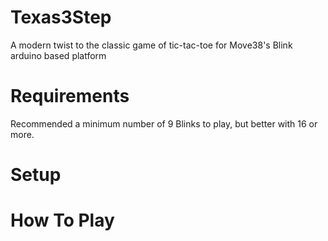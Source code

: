 # Texas3Step
A modern twist to the classic game of tic-tac-toe for Move38's Blink arduino based platform

# Requirements
Recommended a minimum number of 9 Blinks to play, but better with 16 or more. 

# Setup

# How To Play

